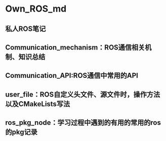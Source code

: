 # Own_ROS_md

## 私人ROS笔记

## Communication_mechanism：ROS通信相关机制、知识总结
## Communication_API:ROS通信中常用的API
## user_file：ROS自定义头文件、源文件时，操作方法以及CMakeLists写法

## ros_pkg_node：学习过程中遇到的有用的常用的ros的pkg记录

